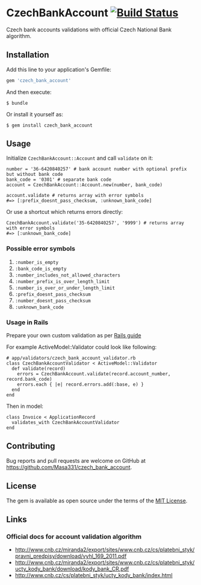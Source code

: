 # CzechBankAccount [![Build Status](https://www.travis-ci.org/Masa331/czech_bank_account.svg?branch=master)](https://www.travis-ci.org/Masa331/czech_bank_account)

Czech bank accounts validations with official Czech National Bank algorithm.


## Installation

Add this line to your application's Gemfile:

```ruby
gem 'czech_bank_account'
```

And then execute:

    $ bundle

Or install it yourself as:

    $ gem install czech_bank_account


## Usage

Initialize `CzechBankAccount::Account` and call `validate` on it:
```
number = '36-6420840257' # bank account number with optional prefix but without bank code
bank_code = '0301' # separate bank code
account = CzechBankAccount::Account.new(number, bank_code)

account.validate # returns array with error symbols
#=> [:prefix_doesnt_pass_checksum, :unknown_bank_code]
```

Or use a shortcut which returns errors directly:
```
CzechBankAccount.validate('35-6420840257', '9999') # returns array with error symbols
#=> [:unknown_bank_code]
```


### Possible error symbols

1. `:number_is_empty`
2. `:bank_code_is_empty`
3. `:number_includes_not_allowed_characters`
4. `:number_prefix_is_over_length_limit`
5. `:number_is_over_or_under_length_limit`
6. `:prefix_doesnt_pass_checksum`
7. `:number_doesnt_pass_checksum`
8. `:unknown_bank_code`


### Usage in Rails

Prepare your own custom validation as per [Rails guide](https://guides.rubyonrails.org/active_record_validations.html#performing-custom-validations)


For example ActiveModel::Validator could look like following:
```
# app/validators/czech_bank_account_validator.rb
class CzechBankAccountValidator < ActiveModel::Validator
  def validate(record)
    errors = CzechBankAccount.validate(record.account_number, record.bank_code)
    errors.each { |e| record.errors.add(:base, e) }
  end
end
```

Then in model:
```
class Invoice < ApplicationRecord
  validates_with CzechBankAccountValidator
end
```


## Contributing

Bug reports and pull requests are welcome on GitHub at https://github.com/Masa331/czech_bank_account.


## License

The gem is available as open source under the terms of the [MIT License](https://opensource.org/licenses/MIT).


## Links


### Official docs for account validation algorithm

* http://www.cnb.cz/miranda2/export/sites/www.cnb.cz/cs/platebni_styk/pravni_predpisy/download/vyhl_169_2011.pdf
* http://www.cnb.cz/miranda2/export/sites/www.cnb.cz/cs/platebni_styk/ucty_kody_bank/download/kody_bank_CR.pdf
* http://www.cnb.cz/cs/platebni_styk/ucty_kody_bank/index.html
